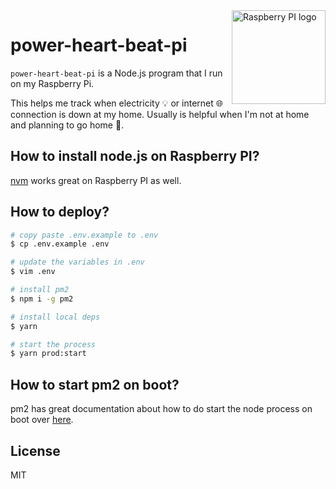 <img src="https://s3.postimg.org/kr13pm9qr/raspberry-pi-logo.png" alt="Raspberry PI logo" height="150" title="power-heart-beat-pi" align="right" />

# power-heart-beat-pi

`power-heart-beat-pi` is a Node.js program that I run on my Raspberry Pi.

This helps me track when electricity :bulb: or internet :globe_with_meridians: connection is down at my home.
Usually is helpful when I'm not at home and planning to go home :running:.

## How to install node.js on Raspberry PI?
[nvm](https://github.com/creationix/nvm) works great on Raspberry PI as well.

## How to deploy?

```sh
# copy paste .env.example to .env
$ cp .env.example .env

# update the variables in .env
$ vim .env

# install pm2
$ npm i -g pm2

# install local deps
$ yarn

# start the process
$ yarn prod:start
```

## How to start pm2 on boot?
pm2 has great documentation about how to do start the node process on boot over [here](http://pm2.keymetrics.io/docs/usage/startup/).


## License

MIT
